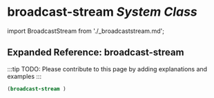 # **broadcast-stream** *System Class*

import BroadcastStream from './_broadcaststream.md';

<BroadcastStream />

## Expanded Reference: broadcast-stream

:::tip
TODO: Please contribute to this page by adding explanations and examples
:::

```lisp
(broadcast-stream )
```
